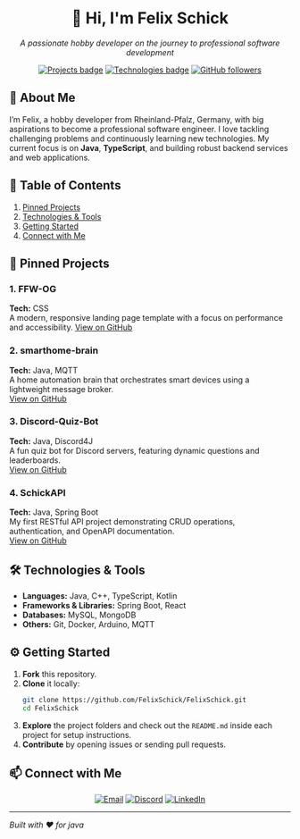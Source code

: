<div align="center">
  <h1>👋 Hi, I'm Felix Schick</h1>
  <p><em>A passionate hobby developer on the journey to professional software development</em></p>

  <!-- Badges -->
  <p>
    <a href="#projects"><img src="https://img.shields.io/badge/🔭-Pinned%20Projects-blue" alt="Projects badge" /></a>
    <a href="#technologies"><img src="https://img.shields.io/badge/💻-Tech%20Stack-green" alt="Technologies badge" /></a>
    <a href="https://github.com/FelixSchick" target="_blank"><img src="https://img.shields.io/github/followers/FelixSchick?label=Follow&style=social" alt="GitHub followers" /></a>
  </p>
</div>

## 🚀 About Me

I’m Felix, a hobby developer from Rheinland-Pfalz, Germany, with big aspirations to become a professional software engineer. I love tackling challenging problems and continuously learning new technologies. My current focus is on **Java**, **TypeScript**, and building robust backend services and web applications.


## 🌟 Table of Contents

1. [Pinned Projects](#projects)
2. [Technologies & Tools](#technologies)
3. [Getting Started](#getting-started)
4. [Connect with Me](#connect)


## 📌 Pinned Projects <a name="projects"></a>

### 1. FFW-OG
**Tech:** CSS  
A modern, responsive landing page template with a focus on performance and accessibility. 
[View on GitHub](https://github.com/FelixSchick/FFW-OG)

### 2. smarthome-brain
**Tech:** Java, MQTT  
A home automation brain that orchestrates smart devices using a lightweight message broker.  
[View on GitHub](https://github.com/FelixSchick/smarthome-brain)

### 3. Discord-Quiz-Bot
**Tech:** Java, Discord4J  
A fun quiz bot for Discord servers, featuring dynamic questions and leaderboards.  
[View on GitHub](https://github.com/FelixSchick/Discord-Quiz-Bot)

### 4. SchickAPI
**Tech:** Java, Spring Boot  
My first RESTful API project demonstrating CRUD operations, authentication, and OpenAPI documentation.  
[View on GitHub](https://github.com/FelixSchick/SchickAPI)


## 🛠️ Technologies & Tools <a name="technologies"></a>

- **Languages:** Java, C++, TypeScript, Kotlin  
- **Frameworks & Libraries:** Spring Boot, React  
- **Databases:** MySQL, MongoDB  
- **Others:** Git, Docker, Arduino, MQTT  


## ⚙️ Getting Started <a name="getting-started"></a>

1. **Fork** this repository.
2. **Clone** it locally:
   ```bash
   git clone https://github.com/FelixSchick/FelixSchick.git
   cd FelixSchick
   ```
3. **Explore** the project folders and check out the `README.md` inside each project for setup instructions.
4. **Contribute** by opening issues or sending pull requests.


## 📫 Connect with Me <a name="connect"></a>

<p align="center">
  <a href="mailto:felix@example.com"><img src="https://img.shields.io/badge/✉️-Email-informational" alt="Email" /></a>
  <a href="https://discord.gg/your-discord" target="_blank"><img src="https://img.shields.io/badge/💬-Discord-informational" alt="Discord" /></a>
  <a href="https://linkedin.com/in/your-linkedin" target="_blank"><img src="https://img.shields.io/badge/🔗-LinkedIn-informational" alt="LinkedIn" /></a>
</p>

---

*Built with ❤️ for java*
